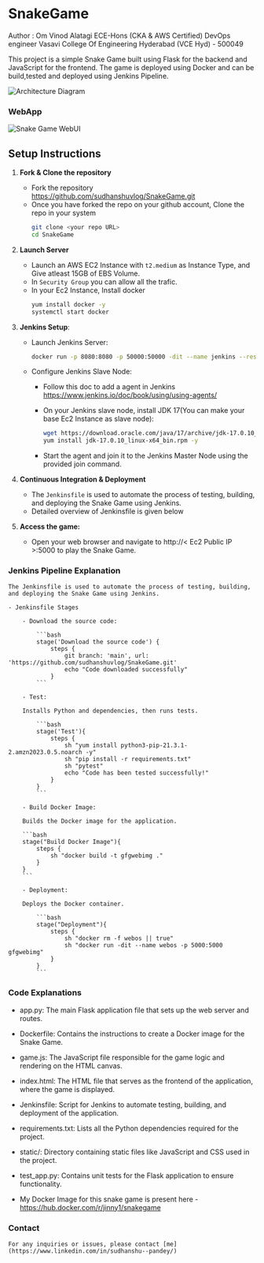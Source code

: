 # SnakeGame

Author : Om Vinod Alatagi ECE-Hons
(CKA & AWS Certified)
DevOps engineer
Vasavi College Of Engineering Hyderabad (VCE Hyd) - 500049

This project is a simple Snake Game built using Flask for the backend and JavaScript for the frontend. The game is deployed using Docker and can be build,tested and deployed using Jenkins Pipeline. 

![Architecture Diagram](ArchitectureDiagram.png)

### WebApp
![Snake Game WebUI](webapp.png)


## Setup Instructions

1. **Fork & Clone the repository**
    - Fork the repository  https://github.com/sudhanshuvlog/SnakeGame.git
    - Once you have forked the repo on your github account, Clone the repo in your system
        ```bash
        git clone <your repo URL>
        cd SnakeGame
        ```

2. **Launch Server**

    - Launch an AWS EC2 Instance with `t2.medium` as Instance Type, and Give atleast 15GB of EBS Volume.
    - In `Security Group` you can allow all the trafic.
    - In your Ec2 Instance, Install docker
        ```bash
        yum install docker -y
        systemctl start docker
        ```

3. **Jenkins Setup**:

    - Launch Jenkins Server:

        ```bash
        docker run -p 8080:8080 -p 50000:50000 -dit --name jenkins --restart=on-failure -v jenkins_home:/var/jenkins_home jenkins/jenkins:lts-jdk17
        ```
    
    -  Configure Jenkins Slave Node:
        - Follow this doc to add a agent in Jenkins https://www.jenkins.io/doc/book/using/using-agents/
        - On your Jenkins slave node, install JDK 17(You can make your base Ec2 Instance as slave node):
        
            ```bash
            wget https://download.oracle.com/java/17/archive/jdk-17.0.10_linux-x64_bin.rpm
            yum install jdk-17.0.10_linux-x64_bin.rpm -y
            ```

        - Start the agent and join it to the Jenkins Master Node using the provided join command.


4. **Continuous Integration & Deployment**

    - The `Jenkinsfile` is used to automate the process of testing, building, and deploying the Snake Game using Jenkins.
    - Detailed overview of Jenkinsfile is given below

5. **Access the game:**

    - Open your web browser and navigate to http://< Ec2 Public IP >:5000 to play the Snake Game.


### Jenkins Pipeline Explanation

    The Jenkinsfile is used to automate the process of testing, building, and deploying the Snake Game using Jenkins.

    - Jenkinsfile Stages

        - Download the source code:

            ```bash
            stage('Download the source code') {
                steps {
                    git branch: 'main', url: 'https://github.com/sudhanshuvlog/SnakeGame.git'
                    echo "Code downloaded successfully"
                }
            ```

        - Test:

        Installs Python and dependencies, then runs tests.

            ```bash
            stage('Test'){
                steps {
                    sh "yum install python3-pip-21.3.1-2.amzn2023.0.5.noarch -y"
                    sh "pip install -r requirements.txt"
                    sh "pytest"
                    echo "Code has been tested successfully!"
                }
            }
            ```

        - Build Docker Image:

        Builds the Docker image for the application.

        ```bash
        stage("Build Docker Image"){
            steps {
                sh "docker build -t gfgwebimg ."
            }
        }
        ```

        - Deployment:

        Deploys the Docker container.

            ```bash
            stage("Deployment"){
                steps {
                    sh "docker rm -f webos || true"
                    sh "docker run -dit --name webos -p 5000:5000 gfgwebimg"
                }
            }
            ```

### Code Explanations

- app.py: The main Flask application file that sets up the web server and routes.

- Dockerfile: Contains the instructions to create a Docker image for the Snake Game.

- game.js: The JavaScript file responsible for the game logic and rendering on the HTML canvas.

- index.html: The HTML file that serves as the frontend of the application, where the game is displayed.

- Jenkinsfile: Script for Jenkins to automate testing, building, and deployment of the application.

- requirements.txt: Lists all the Python dependencies required for the project.

- static/: Directory containing static files like JavaScript and CSS used in the project.

- test_app.py: Contains unit tests for the Flask application to ensure functionality.

- My Docker Image for this snake game is present here - https://hub.docker.com/r/jinny1/snakegame

### Contact

    For any inquiries or issues, please contact [me](https://www.linkedin.com/in/sudhanshu--pandey/)

